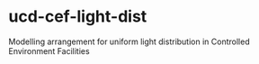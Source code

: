 # ucd-cef-light-dist
Modelling arrangement for uniform light distribution in Controlled Environment Facilities
